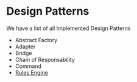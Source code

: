 # Design Patterns

We have a list of all Implemented Design Patterns

- Abstract Factory
- Adapter
- Bridge
- Chain of Responsability
- Command
- [Rules Engine](./RulesEngine/Rules%20Engine.md)